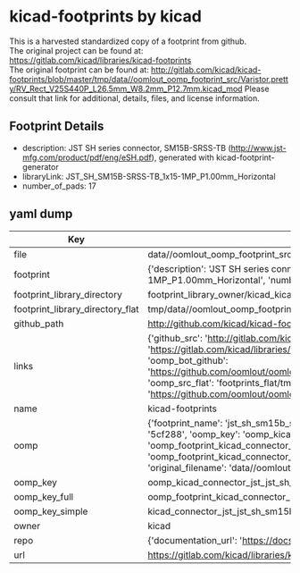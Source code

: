 # kicad-footprints by kicad  
This is a harvested standardized copy of a footprint from github.  
The original project can be found at:  
https://gitlab.com/kicad/libraries/kicad-footprints  
The original footprint can be found at:
http://gitlab.com/kicad/kicad-footprints/blob/master/tmp/data//oomlout_oomp_footprint_src/Varistor.pretty/RV_Rect_V25S440P_L26.5mm_W8.2mm_P12.7mm.kicad_mod
Please consult that link for additional, details, files, and license information.  
## Footprint Details
* description: JST SH series connector, SM15B-SRSS-TB (http://www.jst-mfg.com/product/pdf/eng/eSH.pdf), generated with kicad-footprint-generator  
* libraryLink: JST_SH_SM15B-SRSS-TB_1x15-1MP_P1.00mm_Horizontal  
* number_of_pads: 17  
## yaml dump  
| Key | Value |  
| --- | --- |  
| file | data//oomlout_oomp_footprint_src/kicad-footprints/Connector_JST.pretty/JST_SH_SM15B-SRSS-TB_1x15-1MP_P1.00mm_Horizontal.kicad_mod |  
| footprint | {'description': 'JST SH series connector, SM15B-SRSS-TB (http://www.jst-mfg.com/product/pdf/eng/eSH.pdf), generated with kicad-footprint-generator', 'libraryLink': 'JST_SH_SM15B-SRSS-TB_1x15-1MP_P1.00mm_Horizontal', 'number_of_pads': 17} |  
| footprint_library_directory | footprint_library_owner/kicad_kicad-footprints/ |  
| footprint_library_directory_flat | tmp/data//oomlout_oomp_footprint_src/footprints_flat/kicad_connector_jst_jst_sh_sm15b_srss_tb_1x15_1mp_p1_00mm_horizontal/working |  
| github_path | http://github.com/kicad/kicad-footprints/blob/master/tmp/data//oomlout_oomp_footprint_src/Connector_JST.pretty/JST_SH_SM15B-SRSS-TB_1x15-1MP_P1.00mm_Horizontal.kicad_mod |  
| links | {'github_src': 'http://gitlab.com/kicad/kicad-footprints/blob/master/tmp/data//oomlout_oomp_footprint_src/Varistor.pretty/RV_Rect_V25S440P_L26.5mm_W8.2mm_P12.7mm.kicad_mod', 'github_src_repo': 'https://gitlab.com/kicad/libraries/kicad-footprints', 'oomp_bot': 'tmp/data//oomlout_oomp_footprint_src/footprints/kicad_connector_jst_jst_sh_sm15b_srss_tb_1x15_1mp_p1_00mm_horizontal/working', 'oomp_bot_github': 'https://github.com/oomlout/oomlout_oomp_footprint_bot/tree/main/tmp/data//oomlout_oomp_footprint_src/footprints/kicad_connector_jst_jst_sh_sm15b_srss_tb_1x15_1mp_p1_00mm_horizontal/working', 'oomp_src_flat': 'footprints_flat/tmp/data//oomlout_oomp_footprint_src/footprints_flat/kicad_connector_jst_jst_sh_sm15b_srss_tb_1x15_1mp_p1_00mm_horizontal/working', 'oomp_src_flat_github': 'https://github.com/oomlout/oomlout_oomp_footprint_src/tree/main/tmp/data//oomlout_oomp_footprint_src/footprints_flat/kicad_connector_jst_jst_sh_sm15b_srss_tb_1x15_1mp_p1_00mm_horizontal/working'} |  
| name | kicad-footprints |  
| oomp | {'footprint_name': 'jst_sh_sm15b_srss_tb_1x15_1mp_p1_00mm_horizontal', 'library_name': 'connector_jst', 'md5': '5cf2881910a78f046adb4da4f3bcaf7f', 'md5_10': '5cf2881910', 'md5_5': '5cf28', 'md5_6': '5cf288', 'oomp_key': 'oomp_kicad_connector_jst_jst_sh_sm15b_srss_tb_1x15_1mp_p1_00mm_horizontal', 'oomp_key_extra': 'oomp_footprint_kicad_connector_jst_jst_sh_sm15b_srss_tb_1x15_1mp_p1_00mm_horizontal', 'oomp_key_full': 'oomp_footprint_kicad_connector_jst_jst_sh_sm15b_srss_tb_1x15_1mp_p1_00mm_horizontal_5cf288', 'oomp_key_simple': 'kicad_connector_jst_jst_sh_sm15b_srss_tb_1x15_1mp_p1_00mm_horizontal', 'original_filename': 'data//oomlout_oomp_footprint_src/kicad-footprints/Connector_JST.pretty/JST_SH_SM15B-SRSS-TB_1x15-1MP_P1.00mm_Horizontal.kicad_mod', 'owner_name': 'kicad'} |  
| oomp_key | oomp_kicad_connector_jst_jst_sh_sm15b_srss_tb_1x15_1mp_p1_00mm_horizontal |  
| oomp_key_full | oomp_footprint_kicad_connector_jst_jst_sh_sm15b_srss_tb_1x15_1mp_p1_00mm_horizontal |  
| oomp_key_simple | kicad_connector_jst_jst_sh_sm15b_srss_tb_1x15_1mp_p1_00mm_horizontal |  
| owner | kicad |  
| repo | {'documentation_url': 'https://docs.github.com/rest/repos/repos#get-a-repository', 'message': 'Not Found'} |  
| url | https://gitlab.com/kicad/libraries/kicad-footprints |  

